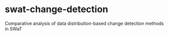 # swat-change-detection
Comparative analysis of data distribution-based change detection methods in SWaT
